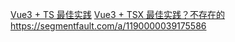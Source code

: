 
[Vue3 + TS 最佳实践](https://juejin.cn/post/7001897686567747598)
[Vue3 + TSX 最佳实践？不存在的](https://juejin.cn/post/7007731144418394149)
https://segmentfault.com/a/1190000039175586